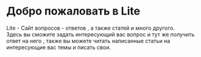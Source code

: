 <h1>Добро пожаловать в Lite</h1>
 <p>Lite - Сайт вопросов - ответов , а также статей и много другого.<br>
    Здесь вы сможите задать интересующий вас вопрос и тут же получить ответ на него , также вы можете читать написанные статьи на интересующие вас темы и писать свои.
</p>